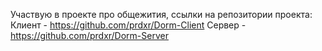 Участвую в проекте про общежития, ссылки на репозитории проекта:
Клиент - https://github.com/prdxr/Dorm-Client
Сервер - https://github.com/prdxr/Dorm-Server
